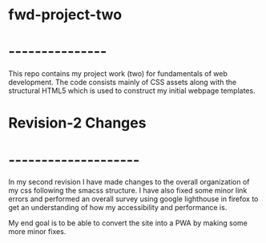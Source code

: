 # fwd-project-two
# ---------------

This repo contains my project work (two) for fundamentals of web development. The code consists mainly of CSS assets along with the structural HTML5 which is used to construct my initial webpage templates.

# Revision-2 Changes
# --------------------

In my second revision I have made changes to the overall organization of my css following the smacss structure. I have also fixed some minor link errors and performed an overall survey using google lighthouse in firefox to get an understanding of how my accessibility and performance is.

My end goal is to be able to convert the site into a PWA by making some more minor fixes. 

